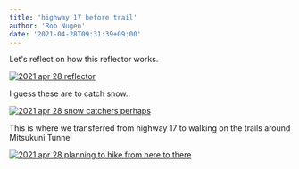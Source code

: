 ```yaml
---
title: 'highway 17 before trail'
author: 'Rob Nugen'
date: '2021-04-28T09:31:39+09:00'
---
```


Let's reflect on how this reflector works.

[![2021 apr 28 reflector](//b.robnugen.com/quests/walk-to-niigata/2021/en_route/day-13/thumbs/2021_apr_28_reflector.jpeg)](//b.robnugen.com/quests/walk-to-niigata/2021/en_route/day-13/2021_apr_28_reflector.jpeg)

I guess these are to catch snow..

[![2021 apr 28 snow catchers perhaps](//b.robnugen.com/quests/walk-to-niigata/2021/en_route/day-13/thumbs/2021_apr_28_snow_catchers_perhaps.jpeg)](//b.robnugen.com/quests/walk-to-niigata/2021/en_route/day-13/2021_apr_28_snow_catchers_perhaps.jpeg)

This is where we transferred from highway 17 to walking on the trails around Mitsukuni Tunnel

[![2021 apr 28 planning to hike from here to there](//b.robnugen.com/quests/walk-to-niigata/2021/en_route/day-13/thumbs/2021_apr_28_planning_to_hike_from_here_to_there.jpeg)](//b.robnugen.com/quests/walk-to-niigata/2021/en_route/day-13/2021_apr_28_planning_to_hike_from_here_to_there.jpeg)          
